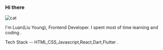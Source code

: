 ### Hi there 
<img src="https://github.com/luancmm/luancmm/assets/87887476/1d0d4baf-22aa-439f-ae9a-5f16eab941fb" alt="cat" >
<p>I'm Luan(Liu Young), Frontend Developer. I spent most of time learning and coding .</p>

Tech Stack -- HTML,CSS,Javascript,React,Dart,Flutter .
